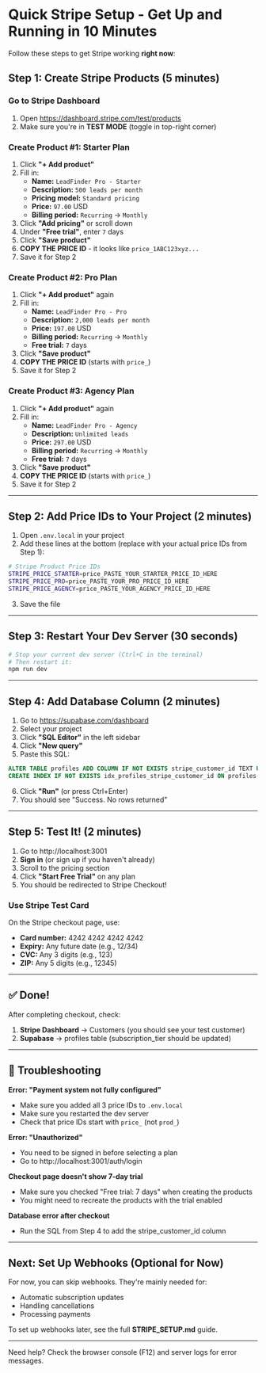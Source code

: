 # Quick Stripe Setup - Get Up and Running in 10 Minutes

Follow these steps to get Stripe working **right now**:

## Step 1: Create Stripe Products (5 minutes)

### Go to Stripe Dashboard
1. Open https://dashboard.stripe.com/test/products
2. Make sure you're in **TEST MODE** (toggle in top-right corner)

### Create Product #1: Starter Plan
1. Click **"+ Add product"**
2. Fill in:
   - **Name:** `LeadFinder Pro - Starter`
   - **Description:** `500 leads per month`
   - **Pricing model:** `Standard pricing`
   - **Price:** `97.00` USD
   - **Billing period:** `Recurring` → `Monthly`
3. Click **"Add pricing"** or scroll down
4. Under **"Free trial"**, enter `7` days
5. Click **"Save product"**
6. **COPY THE PRICE ID** - it looks like `price_1ABC123xyz...`
7. Save it for Step 2

### Create Product #2: Pro Plan
1. Click **"+ Add product"** again
2. Fill in:
   - **Name:** `LeadFinder Pro - Pro`
   - **Description:** `2,000 leads per month`
   - **Price:** `197.00` USD
   - **Billing period:** `Recurring` → `Monthly`
   - **Free trial:** `7` days
3. Click **"Save product"**
4. **COPY THE PRICE ID** (starts with `price_`)
5. Save it for Step 2

### Create Product #3: Agency Plan
1. Click **"+ Add product"** again
2. Fill in:
   - **Name:** `LeadFinder Pro - Agency`
   - **Description:** `Unlimited leads`
   - **Price:** `297.00` USD
   - **Billing period:** `Recurring` → `Monthly`
   - **Free trial:** `7` days
3. Click **"Save product"**
4. **COPY THE PRICE ID** (starts with `price_`)
5. Save it for Step 2

---

## Step 2: Add Price IDs to Your Project (2 minutes)

1. Open `.env.local` in your project
2. Add these lines at the bottom (replace with your actual price IDs from Step 1):

```bash
# Stripe Product Price IDs
STRIPE_PRICE_STARTER=price_PASTE_YOUR_STARTER_PRICE_ID_HERE
STRIPE_PRICE_PRO=price_PASTE_YOUR_PRO_PRICE_ID_HERE
STRIPE_PRICE_AGENCY=price_PASTE_YOUR_AGENCY_PRICE_ID_HERE
```

3. Save the file

---

## Step 3: Restart Your Dev Server (30 seconds)

```bash
# Stop your current dev server (Ctrl+C in the terminal)
# Then restart it:
npm run dev
```

---

## Step 4: Add Database Column (2 minutes)

1. Go to https://supabase.com/dashboard
2. Select your project
3. Click **"SQL Editor"** in the left sidebar
4. Click **"New query"**
5. Paste this SQL:

```sql
ALTER TABLE profiles ADD COLUMN IF NOT EXISTS stripe_customer_id TEXT UNIQUE;
CREATE INDEX IF NOT EXISTS idx_profiles_stripe_customer_id ON profiles(stripe_customer_id);
```

6. Click **"Run"** (or press Ctrl+Enter)
7. You should see "Success. No rows returned"

---

## Step 5: Test It! (2 minutes)

1. Go to http://localhost:3001
2. **Sign in** (or sign up if you haven't already)
3. Scroll to the pricing section
4. Click **"Start Free Trial"** on any plan
5. You should be redirected to Stripe Checkout!

### Use Stripe Test Card
On the Stripe checkout page, use:
- **Card number:** 4242 4242 4242 4242
- **Expiry:** Any future date (e.g., 12/34)
- **CVC:** Any 3 digits (e.g., 123)
- **ZIP:** Any 5 digits (e.g., 12345)

---

## ✅ Done!

After completing checkout, check:
1. **Stripe Dashboard** → Customers (you should see your test customer)
2. **Supabase** → profiles table (subscription_tier should be updated)

---

## 🐛 Troubleshooting

**Error: "Payment system not fully configured"**
- Make sure you added all 3 price IDs to `.env.local`
- Make sure you restarted the dev server
- Check that price IDs start with `price_` (not `prod_`)

**Error: "Unauthorized"**
- You need to be signed in before selecting a plan
- Go to http://localhost:3001/auth/login

**Checkout page doesn't show 7-day trial**
- Make sure you checked "Free trial: 7 days" when creating the products
- You might need to recreate the products with the trial enabled

**Database error after checkout**
- Run the SQL from Step 4 to add the stripe_customer_id column

---

## Next: Set Up Webhooks (Optional for Now)

For now, you can skip webhooks. They're mainly needed for:
- Automatic subscription updates
- Handling cancellations
- Processing payments

To set up webhooks later, see the full **STRIPE_SETUP.md** guide.

---

Need help? Check the browser console (F12) and server logs for error messages.
